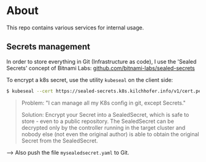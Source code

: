 # About

This repo contains various services for internal usage.

## Secrets management

In order to store everything in Git (Infrastructure as code), I use the 'Sealed Secrets' concept of  Bitnami Labs: [github.com/bitnami-labs/sealed-secrets](https://github.com/bitnami-labs/sealed-secrets)

To encrypt a k8s secret, use the utility `kubeseal` on the client side:
```bash
$ kubeseal --cert https://sealed-secrets.k8s.kilchhofer.info/v1/cert.pem -o yaml <mysecret.json >mysealedsecret.yaml
```

> Problem: "I can manage all my K8s config in git, except Secrets."
>
> Solution: Encrypt your Secret into a SealedSecret, which is safe to store - even to a public repository. The SealedSecret can be decrypted only by the controller running in the target cluster and nobody else (not even the original author) is able to obtain the original Secret from the SealedSecret.

--> Also push the file `mysealedsecret.yaml` to Git.
